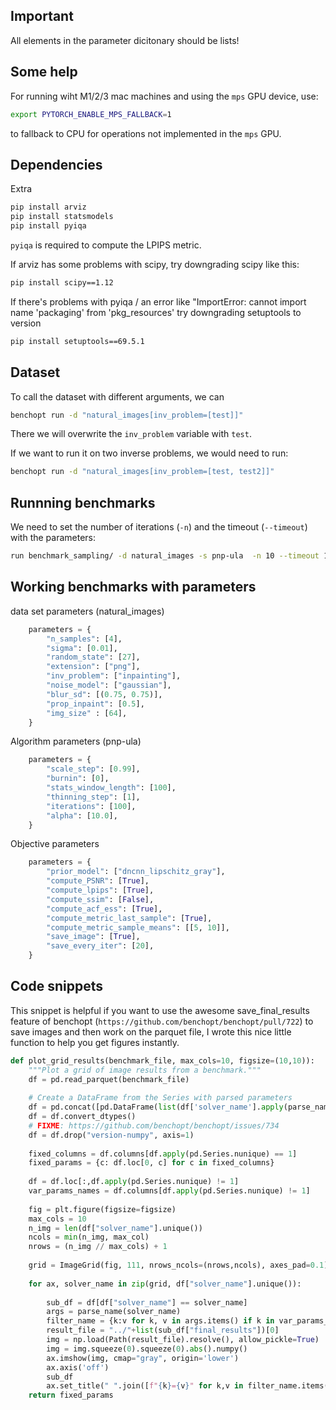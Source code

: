 


## Important

All elements in the parameter dicitonary should be lists!



## Some help

For running wiht M1/2/3 mac machines and using the `mps` GPU device, use:

```zsh
export PYTORCH_ENABLE_MPS_FALLBACK=1
```
to fallback to CPU for operations not implemented in the `mps` GPU.


## Dependencies

Extra

```bash
pip install arviz
pip install statsmodels
pip install pyiqa
```

`pyiqa` is required to compute the LPIPS metric.

If arviz has some problems with scipy, try downgrading scipy like this:
```bash
pip install scipy==1.12
```

If there's problems with pyiqa / an error like "ImportError: cannot import name 'packaging' from 'pkg_resources' try downgrading setuptools to version
```bash
pip install setuptools==69.5.1
```

## Dataset

To call the dataset with different arguments, we can
```bash
benchopt run -d "natural_images[inv_problem=[test]]"
```

There we will overwrite the `inv_problem` variable with `test`.

If we want to run it on two inverse problems, we would need to run:
```bash
benchopt run -d "natural_images[inv_problem=[test, test2]]"
```


## Runnning benchmarks

We need to set the number of iterations (`-n`) and the timeout (`--timeout`) with the parameters:
```bash
run benchmark_sampling/ -d natural_images -s pnp-ula  -n 10 --timeout 10000
```

## Working benchmarks with parameters

data set parameters (natural_images)
```python
    parameters = {
        "n_samples": [4],
        "sigma": [0.01],
        "random_state": [27],
        "extension": ["png"],
        "inv_problem": ["inpainting"],
        "noise_model": ["gaussian"],
        "blur_sd": [(0.75, 0.75)],
        "prop_inpaint": [0.5],
        "img_size" : [64],
    }

```
Algorithm parameters (pnp-ula)
``` python
    parameters = {
        "scale_step": [0.99],
        "burnin": [0],
        "stats_window_length": [100],
        "thinning_step": [1],
        "iterations": [100],
        "alpha": [10.0],
    }
```
Objective parameters
```python
    parameters = {
        "prior_model": ["dncnn_lipschitz_gray"],
        "compute_PSNR": [True],
        "compute_lpips": [True],
        "compute_ssim": [False],
        "compute_acf_ess": [True],
        "compute_metric_last_sample": [True],
        "compute_metric_sample_means": [[5, 10]],
        "save_image": [True],
        "save_every_iter": [20],
    }
```


## Code snippets

This snippet is helpful if you want to use the awesome save_final_results feature of benchopt (`https://github.com/benchopt/benchopt/pull/722`) to save images and then work on the parquet file, I wrote this nice little function to help you get figures instantly.

```python
def plot_grid_results(benchmark_file, max_cols=10, figsize=(10,10)):
    """Plot a grid of image results from a benchmark."""
    df = pd.read_parquet(benchmark_file)
    
    # Create a DataFrame from the Series with parsed parameters
    df = pd.concat([pd.DataFrame(list(df['solver_name'].apply(parse_name))), df], axis=1)
    df = df.convert_dtypes()
    # FIXME: https://github.com/benchopt/benchopt/issues/734
    df = df.drop("version-numpy", axis=1)
    
    fixed_columns = df.columns[df.apply(pd.Series.nunique) == 1]
    fixed_params = {c: df.loc[0, c] for c in fixed_columns}
    
    df = df.loc[:,df.apply(pd.Series.nunique) != 1]
    var_params_names = df.columns[df.apply(pd.Series.nunique) != 1]
    
    fig = plt.figure(figsize=figsize)
    max_cols = 10
    n_img = len(df["solver_name"].unique())
    ncols = min(n_img, max_col)
    nrows = (n_img // max_cols) + 1
    
    grid = ImageGrid(fig, 111, nrows_ncols=(nrows,ncols), axes_pad=0.1)
    
    for ax, solver_name in zip(grid, df["solver_name"].unique()):
        
        sub_df = df[df["solver_name"] == solver_name]
        args = parse_name(solver_name)
        filter_name = {k:v for k, v in args.items() if k in var_params_names}
        result_file = "../"+list(sub_df["final_results"])[0]
        img = np.load(Path(result_file).resolve(), allow_pickle=True)
        img = img.squeeze(0).squeeze(0).abs().numpy()
        ax.imshow(img, cmap="gray", origin='lower')
        ax.axis('off')
        sub_df
        ax.set_title(" ".join([f"{k}={v}" for k,v in filter_name.items()]))
    return fixed_params
```